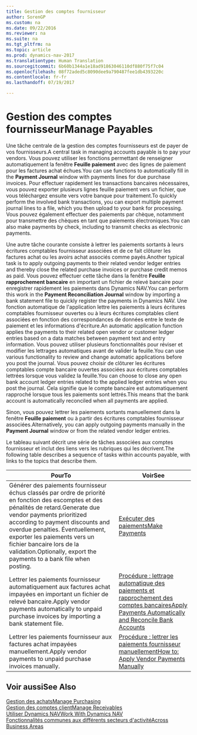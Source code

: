 ```yaml
---
title: Gestion des comptes fournisseur
author: SorenGP
ms.custom: na
ms.date: 09/22/2016
ms.reviewer: na
ms.suite: na
ms.tgt_pltfrm: na
ms.topic: article
ms.prod: dynamics-nav-2017
ms.translationtype: Human Translation
ms.sourcegitcommit: 6b60b1344a1e18ad91863046110df880f75f7c04
ms.openlocfilehash: 08f72aded5c8090dee9a790487fee1db4393220c
ms.contentlocale: fr-fr
ms.lasthandoff: 07/19/2017

---
```


# <a name="manage-payables"></a><span data-ttu-id="9517c-102">Gestion des comptes fournisseur</span><span class="sxs-lookup"><span data-stu-id="9517c-102">Manage Payables</span></span>
<span data-ttu-id="9517c-103">Une tâche centrale de la gestion des comptes fournisseurs est de payer de vos fournisseurs.</span><span class="sxs-lookup"><span data-stu-id="9517c-103">A central task in managing accounts payable is to pay your vendors.</span></span> <span data-ttu-id="9517c-104">Vous pouvez utiliser les fonctions permettant de renseigner automatiquement la fenêtre **Feuille paiement** avec des lignes de paiement pour les factures achat échues.</span><span class="sxs-lookup"><span data-stu-id="9517c-104">You can use functions to automatically fill in the **Payment Journal** window with payments lines for due purchase invoices.</span></span> <span data-ttu-id="9517c-105">Pour effectuer rapidement les transactions bancaires nécessaires, vous pouvez exporter plusieurs lignes feuille paiement vers un fichier, que vous téléchargez ensuite vers votre banque pour traitement.</span><span class="sxs-lookup"><span data-stu-id="9517c-105">To quickly perform the involved bank transactions, you can export multiple payment journal lines to a file, which you then upload to your bank for processing.</span></span> <span data-ttu-id="9517c-106">Vous pouvez également effectuer des paiements par chèque, notamment pour transmettre des chèques en tant que paiements électroniques.</span><span class="sxs-lookup"><span data-stu-id="9517c-106">You can also make payments by check, including to transmit checks as electronic payments.</span></span>

<span data-ttu-id="9517c-107">Une autre tâche courante consiste à lettrer les paiements sortants à leurs écritures comptables fournisseur associées et de ce fait clôturer les factures achat ou les avoirs achat associés comme payés.</span><span class="sxs-lookup"><span data-stu-id="9517c-107">Another typical task is to apply outgoing payments to their related vendor ledger entries and thereby close the related purchase invoices or purchase credit memos as paid.</span></span> <span data-ttu-id="9517c-108">Vous pouvez effectuer cette tâche dans la fenêtre **Feuille rapprochement bancaire** en important un fichier de relevé bancaire pour enregistrer rapidement les paiements dans Dynamics NAV.</span><span class="sxs-lookup"><span data-stu-id="9517c-108">You can perform this work in the **Payment Reconciliation Journal** window by importing a bank statement file to quickly register the payments in Dynamics NAV.</span></span> <span data-ttu-id="9517c-109">Une fonction automatique de l'application lettre les paiements à leurs écritures comptables fournisseur ouvertes ou à leurs écritures comptables client associées en fonction des correspondances de données entre le texte de paiement et les informations d'écriture.</span><span class="sxs-lookup"><span data-stu-id="9517c-109">An automatic application function applies the payments to their related open vendor or customer ledger entries based on a data matches between payment text and entry information.</span></span> <span data-ttu-id="9517c-110">Vous pouvez utiliser plusieurs fonctionnalités pour réviser et modifier les lettrages automatiques avant de valider la feuille.</span><span class="sxs-lookup"><span data-stu-id="9517c-110">You can use various functionality to review and change automatic applications before you post the journal.</span></span> <span data-ttu-id="9517c-111">Vous pouvez choisir de clôturer les écritures comptables compte bancaire ouvertes associées aux écritures comptables lettrées lorsque vous validez la feuille.</span><span class="sxs-lookup"><span data-stu-id="9517c-111">You can choose to close any open bank account ledger entries related to the applied ledger entries when you post the journal.</span></span> <span data-ttu-id="9517c-112">Cela signifie que le compte bancaire est automatiquement rapproché lorsque tous les paiements sont lettrés.</span><span class="sxs-lookup"><span data-stu-id="9517c-112">This means that the bank account is automatically reconciled when all payments are applied.</span></span>

<span data-ttu-id="9517c-113">Sinon, vous pouvez lettrer les paiements sortants manuellement dans la fenêtre **Feuille paiement** ou à partir des écritures comptables fournisseur associées.</span><span class="sxs-lookup"><span data-stu-id="9517c-113">Alternatively, you can apply outgoing payments manually in the **Payment Journal** window or from the related vendor ledger entries.</span></span>

<span data-ttu-id="9517c-114">Le tableau suivant décrit une série de tâches associées aux comptes fournisseur et inclut des liens vers les rubriques qui les décrivent.</span><span class="sxs-lookup"><span data-stu-id="9517c-114">The following table describes a sequence of tasks within accounts payable, with links to the topics that describe them.</span></span>

|<span data-ttu-id="9517c-115">Pour</span><span class="sxs-lookup"><span data-stu-id="9517c-115">To</span></span> |<span data-ttu-id="9517c-116">Voir</span><span class="sxs-lookup"><span data-stu-id="9517c-116">See</span></span> |
|---|----|
|<span data-ttu-id="9517c-117">Générer des paiements fournisseur échus classés par ordre de priorité en fonction des escomptes et des pénalités de retard.</span><span class="sxs-lookup"><span data-stu-id="9517c-117">Generate due vendor payments prioritized according to payment discounts and overdue penalties.</span></span> <span data-ttu-id="9517c-118">Éventuellement, exporter les paiements vers un fichier bancaire lors de la validation.</span><span class="sxs-lookup"><span data-stu-id="9517c-118">Optionally, export the payments to a bank file when posting.</span></span>|[<span data-ttu-id="9517c-119">Exécuter des paiements</span><span class="sxs-lookup"><span data-stu-id="9517c-119">Make Payments</span></span>](payables-make-payments.md)|
|<span data-ttu-id="9517c-120">Lettrer les paiements fournisseur automatiquement aux factures achat impayées en important un fichier de relevé bancaire.</span><span class="sxs-lookup"><span data-stu-id="9517c-120">Apply vendor payments automatically to unpaid purchase invoices by importing a bank statement file.</span></span>|[<span data-ttu-id="9517c-121">Procédure : lettrage automatique des paiements et rapprochement des comptes bancaires</span><span class="sxs-lookup"><span data-stu-id="9517c-121">Apply Payments Automatically and Reconcile Bank Accounts</span></span>](receivables-apply-payments-auto-reconcile-bank-accounts.md)|
|<span data-ttu-id="9517c-122">Lettrer les paiements fournisseur aux factures achat impayées manuellement.</span><span class="sxs-lookup"><span data-stu-id="9517c-122">Apply vendor payments to unpaid purchase invoices manually.</span></span>|[<span data-ttu-id="9517c-123">Procédure : lettrer les paiements fournisseur manuellement</span><span class="sxs-lookup"><span data-stu-id="9517c-123">How to: Apply Vendor Payments Manually</span></span>](payables-how-apply-purchase-transactions-manually.md)|

## <a name="see-also"></a><span data-ttu-id="9517c-124">Voir aussi</span><span class="sxs-lookup"><span data-stu-id="9517c-124">See Also</span></span>
[<span data-ttu-id="9517c-125">Gestion des achats</span><span class="sxs-lookup"><span data-stu-id="9517c-125">Manage Purchasing</span></span>](purchasing-manage-purchasing.md)  
[<span data-ttu-id="9517c-126">Gestion des comptes client</span><span class="sxs-lookup"><span data-stu-id="9517c-126">Manage Receivables</span></span>](receivables-manage-receivables.md)  
[<span data-ttu-id="9517c-127">Utiliser Dynamics NAV</span><span class="sxs-lookup"><span data-stu-id="9517c-127">Work With Dynamics NAV</span></span>](ui-work-product.md)  
[<span data-ttu-id="9517c-128">Fonctionnalités communes aux différents secteurs d'activité</span><span class="sxs-lookup"><span data-stu-id="9517c-128">Across Business Areas</span></span>](ui-across-business-areas.md)

